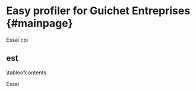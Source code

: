 Easy profiler for Guichet Entreprises    {#mainpage}
======================================

Essai cpi



est
----

\tableofcontents



Essai
